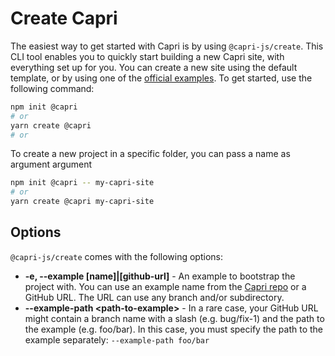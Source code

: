 # Create Capri

The easiest way to get started with Capri is by using `@capri-js/create`. This CLI tool enables you to quickly start building a new Capri site, with everything set up for you. You can create a new site using the default template, or by using one of the [official examples](https://github.com/capri-js/capri/tree/main/examples). To get started, use the following command:

```bash
npm init @capri
# or
yarn create @capri
# or
```

To create a new project in a specific folder, you can pass a name as argument argument

```bash
npm init @capri -- my-capri-site
# or
yarn create @capri my-capri-site
```

## Options

`@capri-js/create` comes with the following options:

- **-e, --example [name]|[github-url]** - An example to bootstrap the project with. You can use an example name from the [Capri repo](https://github.com/capri-js/capri/tree/main/examples) or a GitHub URL. The URL can use any branch and/or subdirectory.
- **--example-path &lt;path-to-example&gt;** - In a rare case, your GitHub URL might contain a branch name with a slash (e.g. bug/fix-1) and the path to the example (e.g. foo/bar). In this case, you must specify the path to the example separately: `--example-path foo/bar`
